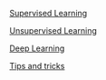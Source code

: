 
[Supervised Learning](http://stanford.io/2nRlxxp)

[Unsupervised Learning](http://stanford.io/2MmP6FN)

[Deep Learning](http://stanford.io/2BsQ91Q)

[Tips and tricks](http://stanford.io/2MEHwFM)
